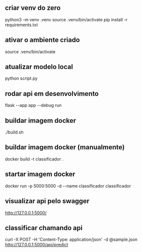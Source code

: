 ## criar venv do zero
python3 -m venv .venv
source .venv/bin/activate
pip install -r requirements.txt

## ativar o ambiente criado
source .venv/bin/activate

## atualizar modelo local
python script.py

## rodar api em desenvolvimento
flask --app app --debug  run

## buildar imagem docker
./build.sh

## buildar imagem docker (manualmente)
docker build -t classificador .

## startar imagem docker
docker run -p 5000:5000 -d --name classificador classificador

## visualizar api pelo swagger
http://127.0.0.1:5000/

## classificar chamando api
curl -X POST -H 'Content-Type: application/json' -d @sample.json http://127.0.0.1:5000/api/predict